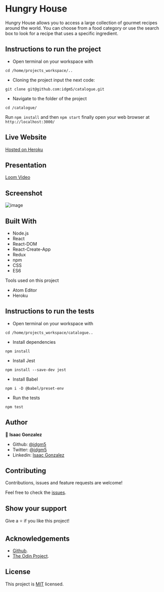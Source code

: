 # Hungry House
Hungry House allows you to access a large collection of gourmet recipes around the world. You can choose from a food category or use the search box to look for a recipe that uses a specific ingredient.

## Instructions to run the project

+ Open terminal on your workspace with
```
cd /home/projects_workspace/..
```
+ Cloning the project input the next code:
```
git clone git@github.com:idgm5/catalogue.git
```
+ Navigate to the folder of the project
```
cd /catalogue/
```
Run  `npm install` and then `npm start` finally open your web browser at `http://localhost:3000/`

## Live Website

[Hosted on Heroku](https://hungry-house.herokuapp.com/)

## Presentation

[Loom Video](https://www.loom.com/share/5332ec2fd2d84d469eb72bee1b27bea4)

## Screenshot
![image](https://i.imgur.com/sMxG45A.png)

## Built With

* Node.js
* React
* React-DOM
* React-Create-App
* Redux
* npm
* CSS
* ES6

Tools used on this project

- Atom Editor
- Heroku

## Instructions to run the tests

- Open terminal on your workspace with

```
cd /home/projects_workspace/catalogue..
```

- Install dependencies

```
npm install
```

- Install Jest

```
npm install --save-dev jest
```

- Install Babel

```
npm i -D @babel/preset-env
```

- Run the tests

```
npm test
```

## Author

👤 **Isaac Gonzalez**

- Github: [@idgm5](https://github.com/idgm5)
- Twitter: [@idgm5](https://twitter.com/idgm5)
- Linkedin: [Isaac Gonzalez](https://www.linkedin.com/in/isaacmunguia)

## Contributing

Contributions, issues and feature requests are welcome!

Feel free to check the [issues](https://github.com/idgm5/catalogue/issues).

## Show your support

Give a ⭐️ if you like this project!

## Acknowledgements

+ [Github](http://github.com/).
+ [The Odin Project](theodinproject.com/).

## License

This project is [MIT](lic.url) licensed.
